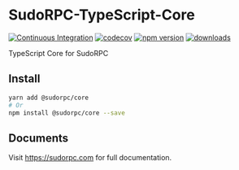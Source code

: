 # SudoRPC-TypeScript-Core

[![Continuous Integration](https://github.com/SudoRPC/SudoRPC-TypeScript-Core/actions/workflows/ci.yml/badge.svg)](https://github.com/SudoRPC/SudoRPC-TypeScript-Core/actions/workflows/ci.yml)
[![codecov](https://codecov.io/gh/SudoRPC/SudoRPC-TypeScript-Core/branch/main/graph/badge.svg)](https://codecov.io/gh/SudoRPC/SudoRPC-TypeScript-Core)
[![npm version](https://badge.fury.io/js/%40sudorpc%2Fcore.svg)](https://badge.fury.io/js/%40sudorpc%2Fcore)
[![downloads](https://img.shields.io/npm/dm/@sudorpc/core.svg)](https://www.npmjs.com/package/@sudorpc/core)

TypeScript Core for SudoRPC

## Install

```sh
yarn add @sudorpc/core
# Or
npm install @sudorpc/core --save
```

## Documents

Visit https://sudorpc.com for full documentation.
